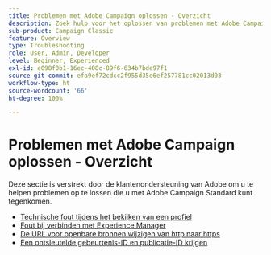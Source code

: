 ```yaml
---
title: Problemen met Adobe Campaign oplossen - Overzicht
description: Zoek hulp voor het oplossen van problemen met Adobe Campaign.
sub-product: Campaign Classic
feature: Overview
type: Troubleshooting
role: User, Admin, Developer
level: Beginner, Experienced
exl-id: e098f0b1-16ec-408c-89f6-634b7bde97f1
source-git-commit: efa9ef72cdcc2f955d35e6ef257781cc02013d03
workflow-type: ht
source-wordcount: '66'
ht-degree: 100%

---
```


# Problemen met Adobe Campaign oplossen - Overzicht

Deze sectie is verstrekt door de klantenondersteuning van Adobe om u te helpen problemen op te lossen die u met Adobe Campaign Standard kunt tegenkomen.

* [Technische fout tijdens het bekijken van een profiel](/help/troubleshoot/technical-error-while-viewing-profile.md)
* [Fout bij verbinden met Experience Manager](/help/troubleshoot/error-aem-connection.md)
* [De URL voor openbare bronnen wijzigen van http naar https](/help/troubleshoot/change-public-resource-url.md)
* [Een ontsleutelde gebeurtenis-ID en publicatie-ID krijgen](/help/troubleshoot/decrypted-eventid-and-deliveryid.md)

